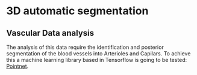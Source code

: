 # 3D automatic segmentation

## Vascular Data analysis

The analysis of this data require the identification and posterior segmentation of the blood vessels into Arterioles and Capilars. To achieve this a machine learning library based in Tensorflow is going to be tested: [Pointnet](http://stanford.edu/~rqi/pointnet/).
